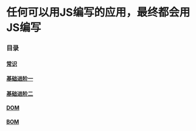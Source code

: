 # 任何可以用JS编写的应用，最终都会用JS编写

### 目录

#### [常识](常识.md)

#### [基础进阶一](基础进阶一.md)

#### [基础进阶二](基础进阶二.md)

#### [DOM](DOM.md)

#### [BOM](BOM.md)
